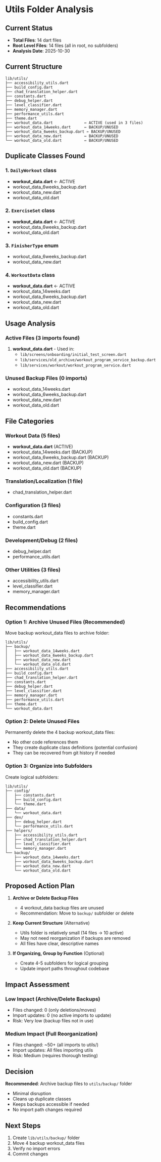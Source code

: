 # Utils Folder Analysis

## Current Status
- **Total Files**: 14 dart files
- **Root Level Files**: 14 files (all in root, no subfolders)
- **Analysis Date**: 2025-10-30

## Current Structure

```
lib/utils/
├── accessibility_utils.dart
├── build_config.dart
├── chad_translation_helper.dart
├── constants.dart
├── debug_helper.dart
├── level_classifier.dart
├── memory_manager.dart
├── performance_utils.dart
├── theme.dart
├── workout_data.dart              ← ACTIVE (used in 3 files)
├── workout_data_14weeks.dart      ← BACKUP/UNUSED
├── workout_data_6weeks_backup.dart ← BACKUP/UNUSED
├── workout_data_new.dart          ← BACKUP/UNUSED
└── workout_data_old.dart          ← BACKUP/UNUSED
```

## Duplicate Classes Found

### 1. `DailyWorkout` class
- **workout_data.dart** ← ACTIVE
- workout_data_6weeks_backup.dart
- workout_data_new.dart
- workout_data_old.dart

### 2. `ExerciseSet` class
- **workout_data.dart** ← ACTIVE
- workout_data_6weeks_backup.dart
- workout_data_old.dart

### 3. `FinisherType` enum
- workout_data_6weeks_backup.dart
- workout_data_new.dart

### 4. `WorkoutData` class
- **workout_data.dart** ← ACTIVE
- workout_data_14weeks.dart
- workout_data_6weeks_backup.dart
- workout_data_new.dart
- workout_data_old.dart

## Usage Analysis

### Active Files (3 imports found)
1. **workout_data.dart** - Used in:
   - `lib/screens/onboarding/initial_test_screen.dart`
   - `lib/services/old_archive/workout_program_service_backup.dart`
   - `lib/services/workout/workout_program_service.dart`

### Unused Backup Files (0 imports)
- workout_data_14weeks.dart
- workout_data_6weeks_backup.dart
- workout_data_new.dart
- workout_data_old.dart

## File Categories

### Workout Data (5 files)
- **workout_data.dart** (ACTIVE)
- workout_data_14weeks.dart (BACKUP)
- workout_data_6weeks_backup.dart (BACKUP)
- workout_data_new.dart (BACKUP)
- workout_data_old.dart (BACKUP)

### Translation/Localization (1 file)
- chad_translation_helper.dart

### Configuration (3 files)
- constants.dart
- build_config.dart
- theme.dart

### Development/Debug (2 files)
- debug_helper.dart
- performance_utils.dart

### Other Utilities (3 files)
- accessibility_utils.dart
- level_classifier.dart
- memory_manager.dart

## Recommendations

### Option 1: Archive Unused Files (Recommended)
Move backup workout_data files to archive folder:
```
lib/utils/
├── backup/
│   ├── workout_data_14weeks.dart
│   ├── workout_data_6weeks_backup.dart
│   ├── workout_data_new.dart
│   └── workout_data_old.dart
├── accessibility_utils.dart
├── build_config.dart
├── chad_translation_helper.dart
├── constants.dart
├── debug_helper.dart
├── level_classifier.dart
├── memory_manager.dart
├── performance_utils.dart
├── theme.dart
└── workout_data.dart
```

### Option 2: Delete Unused Files
Permanently delete the 4 backup workout_data files:
- No other code references them
- They create duplicate class definitions (potential confusion)
- They can be recovered from git history if needed

### Option 3: Organize into Subfolders
Create logical subfolders:
```
lib/utils/
├── config/
│   ├── constants.dart
│   ├── build_config.dart
│   └── theme.dart
├── data/
│   └── workout_data.dart
├── dev/
│   ├── debug_helper.dart
│   └── performance_utils.dart
├── helpers/
│   ├── accessibility_utils.dart
│   ├── chad_translation_helper.dart
│   ├── level_classifier.dart
│   └── memory_manager.dart
└── backup/
    ├── workout_data_14weeks.dart
    ├── workout_data_6weeks_backup.dart
    ├── workout_data_new.dart
    └── workout_data_old.dart
```

## Proposed Action Plan

1. **Archive or Delete Backup Files**
   - 4 workout_data backup files are unused
   - Recommendation: Move to `backup/` subfolder or delete

2. **Keep Current Structure** (Alternative)
   - Utils folder is relatively small (14 files → 10 active)
   - May not need reorganization if backups are removed
   - All files have clear, descriptive names

3. **If Organizing, Group by Function** (Optional)
   - Create 4-5 subfolders for logical grouping
   - Update import paths throughout codebase

## Impact Assessment

### Low Impact (Archive/Delete Backups)
- Files changed: 0 (only deletions/moves)
- Import updates: 0 (no active imports to update)
- Risk: Very low (backup files not in use)

### Medium Impact (Full Reorganization)
- Files changed: ~50+ (all imports to utils/)
- Import updates: All files importing utils
- Risk: Medium (requires thorough testing)

## Decision

**Recommended**: Archive backup files to `utils/backup/` folder
- Minimal disruption
- Cleans up duplicate classes
- Keeps backups accessible if needed
- No import path changes required

## Next Steps

1. Create `lib/utils/backup/` folder
2. Move 4 backup workout_data files
3. Verify no import errors
4. Commit changes
